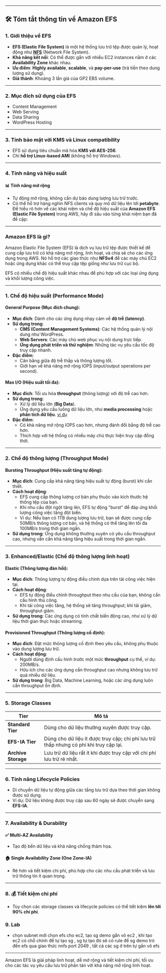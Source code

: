 
---

## 🛠️ **Tóm tắt thông tin về Amazon EFS**

### 1. **Giới thiệu về EFS**  
- **EFS (Elastic File System)** là một hệ thống lưu trữ tệp được quản lý, hoạt động như **[NFS](../lý-thuyết-bên-lề/NFS.md)** (Network File System).  
- **Khả năng kết nối**: Có thể được gắn với nhiều EC2 instances nằm ở các **Availability Zone** khác nhau.  
- **Ưu điểm**: **Highly available**, **scalable**, và **pay-per-use** (trả tiền theo dung lượng sử dụng).  
- **Giá thành**: Khoảng 3 lần giá của GP2 EBS volume.  

---

### 2. **Mục đích sử dụng của EFS**  
- Content Management  
- Web Serving  
- Data Sharing  
- WordPress Hosting  

---

### 3. **Tính bảo mật với KMS và Linux compatibility**  
- EFS sử dụng tiêu chuẩn mã hóa **KMS với AES-256**.  
- Chỉ **hỗ trợ Linux-based AMI** (không hỗ trợ Windows).  

---

### 4. **Tính năng và hiệu suất**  
#### 📊 **Tính năng mở rộng**  
- Tự động mở rộng, không cần dự báo dung lượng lưu trữ trước.  
- Có thể hỗ trợ hàng nghìn NFS clients và quy mô dữ liệu lên tới **petabyte**.  
Để hiểu rõ hơn về các khái niệm và chế độ hiệu suất của **Amazon EFS (Elastic File System)** trong AWS, hãy đi sâu vào từng khái niệm bạn đã đề cập:

---

### **Amazon EFS là gì?**
Amazon Elastic File System (EFS) là dịch vụ lưu trữ tệp được thiết kế để cung cấp lưu trữ có khả năng mở rộng, linh hoạt, và chia sẻ cho các ứng dụng trong AWS. Nó hỗ trợ các giao thức như **NFSv4** để các máy chủ EC2 hoặc ứng dụng khác có thể truy cập tệp giống như lưu trữ cục bộ.

EFS có nhiều chế độ hiệu suất khác nhau để phù hợp với các loại ứng dụng và khối lượng công việc.

---

### **1. Chế độ hiệu suất (Performance Mode)**

#### **General Purpose (Mục đích chung):**
- **Mục đích**: Dành cho các ứng dụng nhạy cảm về **độ trễ (latency)**.
- **Sử dụng trong**:
  - **CMS (Content Management Systems)**: Các hệ thống quản lý nội dung như WordPress.
  - **Web Servers**: Các máy chủ web phục vụ nội dung trực tiếp.
  - **Ứng dụng phát triển và thử nghiệm**: Những tác vụ yêu cầu tốc độ truy cập nhanh.
- **Đặc điểm**:
  - Cân bằng giữa độ trễ thấp và thông lượng tốt.
  - Giới hạn về khả năng mở rộng IOPS (input/output operations per second).

#### **Max I/O (Hiệu suất tối đa):**
- **Mục đích**: Tối ưu hóa **throughput** (thông lượng) với độ trễ cao hơn.
- **Sử dụng trong**:
  - Xử lý dữ liệu lớn (**Big Data**).
  - Ứng dụng yêu cầu luồng dữ liệu lớn, như **media processing** hoặc **phân tích dữ liệu**.
    [ví dụ](../lý-thuyết-bên-lề/bigdata-mediaprocessing.md)
- **Đặc điểm**:
  - Có khả năng mở rộng IOPS cao hơn, nhưng đánh đổi bằng độ trễ cao hơn.
  - Thích hợp với hệ thống có nhiều máy chủ thực hiện truy cập đồng thời.

---

### **2. Chế độ thông lượng (Throughput Mode)**

#### **Bursting Throughput (Hiệu suất tăng tự động):**
- **Mục đích**: Cung cấp khả năng tăng hiệu suất tự động (burst) khi cần thiết.
- **Cách hoạt động**:
  - EFS cung cấp thông lượng cơ bản phụ thuộc vào kích thước hệ thống tệp của bạn.
  - Khi nhu cầu đột ngột tăng lên, EFS tự động "burst" để đáp ứng khối lượng công việc tăng đột biến.
  - Ví dụ: Nếu bạn có 1TB dung lượng lưu trữ, bạn sẽ được cung cấp 50MB/s thông lượng cơ bản, và hệ thống có thể tăng lên tối đa 100MB/s trong thời gian ngắn.
- **Sử dụng trong**: Ứng dụng không thường xuyên có yêu cầu throughput cao, nhưng vẫn cần khả năng tăng hiệu suất trong thời gian ngắn.


---

### **3. Enhanced/Elastic (Chế độ thông lượng linh hoạt)**

#### **Elastic (Thông lượng đàn hồi):**
- **Mục đích**: Thông lượng tự động điều chỉnh dựa trên tải công việc hiện tại.
- **Cách hoạt động**:
  - EFS tự động điều chỉnh throughput theo nhu cầu của bạn, không cần cấu hình thủ công.
  - Khi tải công việc tăng, hệ thống sẽ tăng throughput; khi tải giảm, throughput giảm.
- **Sử dụng trong**: Các ứng dụng có tính chất biến động cao, như xử lý dữ liệu thời gian thực hoặc streaming.
#### **Provisioned Throughput (Thông lượng cố định):**
- **Mục đích**: Đặt mức thông lượng cố định theo yêu cầu, không phụ thuộc vào dung lượng lưu trữ.
- **Cách hoạt động**:
  - Người dùng định cấu hình trước một mức **throughput** cụ thể, ví dụ: 200MB/s.
  - Hữu ích cho các ứng dụng cần throughput cao nhưng không lưu trữ quá nhiều dữ liệu.
- **Sử dụng trong**: Big Data, Machine Learning, hoặc các ứng dụng luôn cần throughput ổn định.


---

### 5. **Storage Classes**  

| **Tier**           | **Mô tả**                                                                                 |
|--------------------|------------------------------------------------------------------------------------------|
| **Standard Tier**  | Dùng cho dữ liệu thường xuyên được truy cập.                                            |
| **EFS-IA Tier**    | Dùng cho dữ liệu ít được truy cập; chi phí lưu trữ thấp nhưng có phí khi truy cập lại. |
| **Archive Storage** | Lưu trữ dữ liệu rất ít khi được truy cập với chi phí lưu trữ rẻ nhất.                     |

---

### 6. **Tính năng Lifecycle Policies**  
- Di chuyển dữ liệu tự động giữa các tầng lưu trữ dựa theo thời gian không được sử dụng.  
- Ví dụ: Dữ liệu không được truy cập sau 60 ngày sẽ được chuyển sang **EFS-IA**.

---

### 7. **Availability & Durability**  

#### ✅ **Multi-AZ Availability**  
- Tạo độ bền dữ liệu và khả năng chống thảm họa.  

#### 🏠 **Single Availability Zone (One Zone-IA)**  
- Rẻ hơn và tiết kiệm chi phí, phù hợp cho các nhu cầu phát triển và lưu trữ thông tin ít quan trọng.

---

### 8. 💰 **Tiết kiệm chi phí**  
- Tùy chọn các storage classes và lifecycle policies có thể tiết kiệm **lên tới 90% chi phí**.

### 9. Lab
-  chọn subnet mới chọn efs cho ec2, tạo sg demo gắn vô ec2 , khi tạo ec2 có chỗ chỉnh để tự tạo sg , sg tự tạo đó sẽ có rule để sg demo trỏ đến efs qua giao thức nnfs port 2049 , tất cả các sg ở trên tự gắn vô efs  
---

Amazon EFS là giải pháp linh hoạt, dễ mở rộng và tiết kiệm chi phí, tối ưu cho các tác vụ yêu cầu lưu trữ phân tán với khả năng mở rộng linh hoạt.